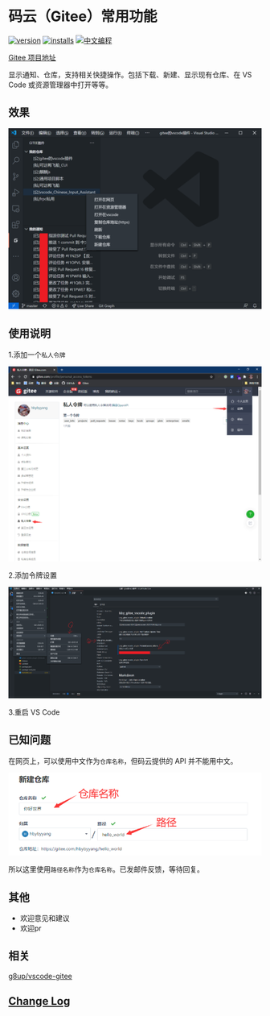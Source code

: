 # 码云（Gitee）常用功能

[![version](https://vsmarketplacebadge.apphb.com/version/hbybyyang.gitee-vscode-plugin.svg?style=flat-square)](https://marketplace.visualstudio.com/items?itemName=hbybyyang.gitee-vscode-plugin)
[![installs](https://vsmarketplacebadge.apphb.com/installs/hbybyyang.gitee-vscode-plugin.svg?style=flat-square)](https://marketplace.visualstudio.com/items?itemName=hbybyyang.gitee-vscode-plugin)
[![中文编程](https://gitee.com/Program-in-Chinese/overview/raw/master/%E4%B8%AD%E6%96%87%E7%BC%96%E7%A8%8B.png)](https://gitee.com/Program-in-Chinese/overview)

[Gitee 项目地址](https://gitee.com/hbybyyang/gitee_vscode_plugin)

显示通知、仓库，支持相关快捷操作。包括下载、新建、显示现有仓库、在 VS Code 或资源管理器中打开等等。

## 效果

![效果图](doc/效果图.png)

## 使用说明

1.添加一个`私人令牌`

![使用1](doc/使用1.png)

2.添加令牌设置

![使用2](doc/使用2.png)

3.重启 VS Code

## 已知问题

在网页上，可以使用中文作为`仓库名称`，但码云提供的 API 并不能用中文。

![仓库和路径](doc/仓库和路径.png)

所以这里使用`路径名称`作为`仓库名称`。已发邮件反馈，等待回复。

## 其他

- 欢迎意见和建议
- 欢迎pr

## 相关

[g8up/vscode-gitee](https://gitee.com/g8up/vscode-gitee)

## [Change Log](https://gitee.com/hbybyyang/gitee_vscode_plugin/blob/master/CHANGELOG.md)
